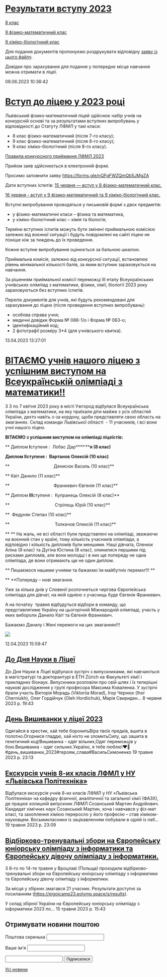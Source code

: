 # [Результати вступу 2023](/news/результати-вступу-2023/)

[8 клас](/files/info/вступ-у-8-клас-2023.pdf)

[9 фізико-математичний клас](/files/info/вступ-у-9-ф-м-клас-2023.pdf)

[9 хіміко-біологічний клас](/files/info/вступ-у-9-х-б-клас-2023.pdf)

Для подання документів пропонуємо роздрукувати відповідну [заяву із цього файлу](/files/info/заява-на-вступ.doc).

Довідки про зарахування для подання у попереднє місце навчання можна отримати в ліцеї.

09.06.2023 10:36:42

# [Вступ до ліцею у 2023 році](/news/вступ-до-ліцею-у-2023-році/)

Львівський фізико-математичний ліцей здійснює набір учнів на конкурсній основі та за результатами вступних випробувань у відповідності до Статуту ЛФМЛ у такі класи:

- 8 клас фізико-математичний (після 7-го класу);
- 9 клас фізико-математичний (після 8-го класу);
- 9 клас хіміко-біологічний (після 8-го класу).

[Правила конкурсного приймання ЛФМЛ 2023](/files/info/правила-конкурсного-приймання-лфмл-2023.pdf)

Прийом заяв здійснюється в електронній формі.

Просимо заповнити заяву [https://forms.gle/nQFqFWZQmQb5JMgZA ](https://forms.gle/nQFqFWZQmQb5JMgZA)

Дати вступних іспитів: <u>15 червня — вступ у 8 фізико-математичний клас, </u>

<u>16 червня - вступ у 9 фізико-математичний та 9 хіміко-біологічний клас.</u>

Вступні випробування проводяться у письмовій формі з двох предметів:

- у фізико-математичні класи – фізика та математика,
- у хіміко-біологічний клас – хімія та біологія;

Терміни вступних іспитів можуть бути змінені приймальною комісією залежно від воєнної ситуації і будуть повідомлені на сайті ліцею не пізніше ніж за тиждень до їх проведення.

Кожне вступне випробування оцінюється за бальною шкалою.

Приймальна комісія, залежно від конкурсної ситуації, встановлює рівень мінімальної кількості балів, за яким вступник зараховується на навчання.

За рішенням приймальної комісії переможці ІІІ етапу Всеукраїнських учнівських олімпіад з математики, фізики, хімії, біології 2023 року зараховуються без вступних іспитів.

Перелік документів для учнів, які будуть рекомендовані для зарахування до ліцею (після проведення вступних випробувань):

- особова справа учня;
- медичні довідки Форма № 086-1/о і Форма № 063-о;
- ідентифікаційний код;
- 2 фотографії розміру 3*4 (для учнівського квитка).

13.04.2023 13:27:01

# [ВІТАЄМО учнів нашого ліцею з успішним виступом на Всеукраїнській олімпіаді з математики!!](/news/вітаємо-учнів-нашого-ліцею-з-успішним-виступом-на-всеукраїнській-олімпіаді-з-математики/)

З 3 по 7 квітня 2023 року в місті Ужгород відбулася Всеукраїнська олімпіада з математики, на яку приїхали діти майже з усіх областей України, дехто навіть з-за кордону, щоби представляти свою область на змаганнях. Склад команди Львівської області  - 11 учасників, і всі вони учні нашого ліцею.

**ВІТАЄМО з успішним виступом на олімпіаді ліцеїстів:**

** Диплом ****I****ступеня :  Лобас Дар****’****я (8 клас)**

**Диплом ****II****ступеня :  Вартанов Олексій (10 клас)**

**                                    Денисюк Василь (10 клас)**

** Квіт Данило (11 клас)**

**                                    Франкевич Євгенія (11 клас)**

** Диплом ****III****ступеня :  Купранець Олексій (8 клас)**

**                                     Стрілець Юрій (10 клас)**

**  Федуняк Степан (10 клас)**

**                                     Толкачов Олексій (11 клас)**

** ** На жаль, не всі області були представлені на олімпіаді, зважаючи на воєнний стан у країні, тому кількість учасників олімпіади, а відповідно і кількість дипломів були меншими. Наші дівчата, Оленюк Аліна (9 клас) та Дугіна Юстина (8 клас), опинилися першими під рисками дипломів, але вони молодці і в них ще попереду не одна олімпіада, де вони отримають ще не один диплом.

** Пишаємося нашими учнями та бажаємо їм майбутніх перемог!!! **

** **Попереду – нові змагання.

Уже за кілька днів у Словенії розпочнеться чергова Європейська олімпіада для дівчат, на якій однією з учасниць буде Євгенія Франкевич.

А на початку  травня відбудуться відбори в команду, що представлятиме Україну на цьогорічній Міжнародній олімпіаді, участь у яких вибороли Данило Квіт та Євгенія Франкевич.

Бажаємо Данилу і Жені перемоги на цих змаганнях!!!

![](/images/info/переможці-мат-2023.png)

12.04.2023 15:59:47

## [До Дня Науки в Ліцеї](/news/до-дня-науки-в-ліцеї/)

До Дня Науки в Ліцеї відбулася зустріч з випускниками, які навчаються в магістратурі та докторантурі в ETH Zürich на Факультеті хімії і прикладних біонаук. Випускники розповіли про свій шлях і їх теперішні наукові дослідження у групі професора Максима Коваленка. У зустрічі брали участь Вікторія Морадь (Viktoriia Morad), Ігор Чернюх (Ihor Cherniukh), Олег Гордійчук (Oleh Hordiichuk), Марія Свириден&hellip;
8 червня 2023 р. 19:43

## [День Вишиванки у ліцеї 2023](/news/день-вишиванки-у-ліцеї-2023/)

Одягайся в хрестик, хай тебе боронитьВіра твоїх предків, вшита в полотно.Огорнися гладдю, хай ніхто не зломитьСилу, що зашита в генетичний код!Вишиванка - одяг вільних,Одяг переможців у бою.Вишиванка - одяг сильних.Україно, я тебе люблю!❤️🖤#день_вишиванки_2023#героям_слава#ВасильСимоненко
19 травня 2023 р. 23:13

## [Екскурсія учнів 8-их класів ЛФМЛ у НУ &#171;Львівська Політехніка&#187;](/news/екскурсія-учнів-8-их-класів-лфмл-у-ну-львівська-політехніка/)

Відбулася екскурсія учнів 8-их класів ЛФМЛ у НУ «Львівська Політехніка» на кафедру фізичної, аналітичної та загальної хімії (ФАЗХ), де працює колишній випускник ЛФМЛ Созанський Мартин Андрійович.  Кандидат хімічних наук Созанський Мартин, хоча і навчався у фіз-мат класі, та захоплення хімією переросло у його професію – став хіміком-науковцем. Восьмикласники із зацікавленням побували в одній із лаб&hellip;
19 травня 2023 р. 23:09

## [Відбірково-тренувальні збори на Європейську юніорську олімпіаду з інформатики та Європейську дівочу олімпіаду з інформатики.](/news/відбірково-тренувальні-збори-на-європейську-юніорську-олімпіаду-з-інформатики-та-європейську-дівочу-олімпіаду-з-інформатики/)

З 8-го по 14-те травня у Вроцлаві (Польща) проходили відбірково-тренувальні збори на Європейську юніорську олімпіаду з інформатики та Європейську дівочу олімпіаду з інформатики.

За місця у збірних змагався 21 учасник. Результати доступні за посиланням (https://ejgoicamp23.eolymp.space/s/results).

У склад збірної України на Європейську юніорську олімпіаду з інформатики 2023 по&hellip;
15 травня 2023 р. 15:43

<!-- Begin MailChimp Signup Form -->
<style type="text/css">
#mc_embed_signup {
background: #fff;
clear: left;
font-size: 14px;
}
/* Add your own MailChimp form style overrides in your site stylesheet or in this style block.
We recommend moving this block and the preceding CSS link to the HEAD of your HTML file. */
</style>

<form action="//lpml.us9.list-manage.com/subscribe/post?u=f5bc904044746c3da3a427d3c&amp;id=a7f07f2116" method="post" id="mc-embedded-subscribe-form" name="mc-embedded-subscribe-form" class="validate" target="_blank" novalidate>

## Отримувати новини поштою

<label for="mce-EMAIL">Поштова скринька</label>
<input type="email" value="" name="EMAIL" class="required email" id="mce-EMAIL">

<label for="mce-NAME">Ваше ім'я</label>
<input type="text" value="" name="NAME" class="" id="mce-NAME">

<!-- real people should not fill this in and expect good things - do not remove this or risk form bot signups-->
<input type="text" name="b_f5bc904044746c3da3a427d3c_a7f07f2116" tabindex="-1" value="">
<input type="submit" value="Підписатися" name="subscribe" id="mc-embedded-subscribe" class="button">

</form>

<!--End mc_embed_signup-->

[Усі новини](/news)
